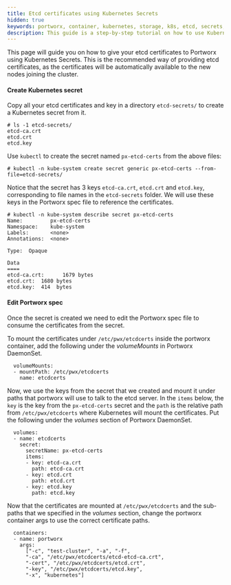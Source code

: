 ```yaml
---
title: Etcd certificates using Kubernetes Secrets
hidden: true
keywords: portworx, container, kubernetes, storage, k8s, etcd, secrets, certificates
description: This guide is a step-by-step tutorial on how to use Kubernetes secrets to give etcd certificates to Portworx.
---
```


This page will guide you on how to give your etcd certificates to Portworx using Kubernetes Secrets. This is the recommended way of providing etcd certificates, as the certificates will be automatically available to the new nodes joining the cluster.

#### Create Kubernetes secret
Copy all your etcd certificates and key in a directory `etcd-secrets/` to create a Kubernetes secret from it.
```text
# ls -1 etcd-secrets/
etcd-ca.crt
etcd.crt
etcd.key
```

Use `kubectl` to create the secret named `px-etcd-certs` from the above files:
```text
# kubectl -n kube-system create secret generic px-etcd-certs --from-file=etcd-secrets/
```

Notice that the secret has 3 keys `etcd-ca.crt`, `etcd.crt` and `etcd.key`, corresponding to file names in the `etcd-secrets` folder. We will use these keys in the Portworx spec file to reference the certificates.
```text
# kubectl -n kube-system describe secret px-etcd-certs
Name:         px-etcd-certs
Namespace:    kube-system
Labels:       <none>
Annotations:  <none>

Type:  Opaque

Data
====
etcd-ca.crt:      1679 bytes
etcd.crt:  1680 bytes
etcd.key:  414  bytes
```

#### Edit Portworx spec
Once the secret is created we need to edit the Portworx spec file to consume the certificates from the secret.

To mount the certificates under `/etc/pwx/etcdcerts` inside the portworx container, add the following under the _volumeMounts_ in Portworx DaemonSet.
```text
  volumeMounts:
  - mountPath: /etc/pwx/etcdcerts
    name: etcdcerts
```

Now, we use the keys from the secret that we created and mount it under paths that portworx will use to talk to the etcd server. In the `items` below, the `key` is the key from the `px-etcd-certs` secret and the `path` is the relative path from `/etc/pwx/etcdcerts` where Kubernetes will mount the certificates. Put the following under the _volumes_ section of Portworx DaemonSet.
```text
  volumes:
  - name: etcdcerts
    secret:
      secretName: px-etcd-certs
      items:
      - key: etcd-ca.crt
        path: etcd-ca.crt
      - key: etcd.crt
        path: etcd.crt
      - key: etcd.key
        path: etcd.key
```

Now that the certificates are mounted at `/etc/pwx/etcdcerts` and the sub-paths that we specified in the _volumes_ section, change the portworx container args to use the correct certificate paths.
```text
  containers:
  - name: portworx
    args:
      ["-c", "test-cluster", "-a", "-f",
      "-ca", "/etc/pwx/etcdcerts/etcd-etcd-ca.crt",
      "-cert", "/etc/pwx/etcdcerts/etcd.crt",
      "-key", "/etc/pwx/etcdcerts/etcd.key",
      "-x", "kubernetes"]
```
